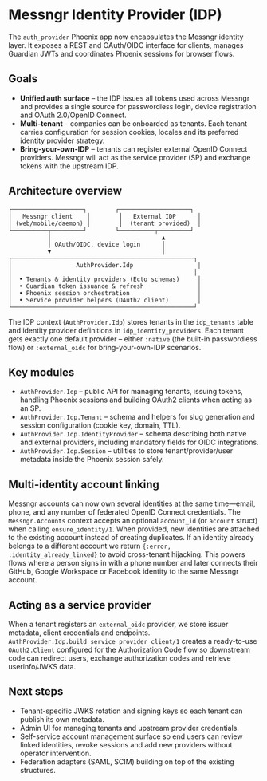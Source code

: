 # Messngr Identity Provider (IDP)

The `auth_provider` Phoenix app now encapsulates the Messngr identity layer. It
exposes a REST and OAuth/OIDC interface for clients, manages Guardian JWTs and
coordinates Phoenix sessions for browser flows.

## Goals

- **Unified auth surface** – the IDP issues all tokens used across Messngr and
  provides a single source for passwordless login, device registration and
  OAuth 2.0/OpenID Connect.
- **Multi-tenant** – companies can be onboarded as tenants. Each tenant carries
  configuration for session cookies, locales and its preferred identity
  provider strategy.
- **Bring-your-own-IDP** – tenants can register external OpenID Connect
  providers. Messngr will act as the service provider (SP) and exchange tokens
  with the upstream IDP.

## Architecture overview

```
┌────────────────────┐        ┌────────────────────┐
│   Messngr client    │        │   External IDP      │
│ (web/mobile/daemon) │        │  (tenant provided)  │
└──────────┬─────────┘        └──────────┬─────────┘
           │                               ▲
           │ OAuth/OIDC, device login      │
           ▼                               │
┌───────────────────────────────────────────────────┐
│                  AuthProvider.Idp                  │
│                                                   │
│  • Tenants & identity providers (Ecto schemas)     │
│  • Guardian token issuance & refresh               │
│  • Phoenix session orchestration                   │
│  • Service provider helpers (OAuth2 client)        │
└───────────────────────────────────────────────────┘
```

The IDP context (`AuthProvider.Idp`) stores tenants in the `idp_tenants` table
and identity provider definitions in `idp_identity_providers`. Each tenant gets
exactly one default provider – either `:native` (the built-in passwordless flow)
or `:external_oidc` for bring-your-own-IDP scenarios.

## Key modules

- `AuthProvider.Idp` – public API for managing tenants, issuing tokens,
  handling Phoenix sessions and building OAuth2 clients when acting as an SP.
- `AuthProvider.Idp.Tenant` – schema and helpers for slug generation and session
  configuration (cookie key, domain, TTL).
- `AuthProvider.Idp.IdentityProvider` – schema describing both native and
  external providers, including mandatory fields for OIDC integrations.
- `AuthProvider.Idp.Session` – utilities to store tenant/provider/user metadata
  inside the Phoenix session safely.

## Multi-identity account linking

Messngr accounts can now own several identities at the same time—email, phone,
and any number of federated OpenID Connect credentials. The `Messngr.Accounts`
context accepts an optional `account_id` (or `account` struct) when calling
`ensure_identity/1`. When provided, new identities are attached to the existing
account instead of creating duplicates. If an identity already belongs to a
different account we return `{:error, :identity_already_linked}` to avoid
cross-tenant hijacking. This powers flows where a person signs in with a phone
number and later connects their GitHub, Google Workspace or Facebook identity to
the same Messngr account.

## Acting as a service provider

When a tenant registers an `external_oidc` provider, we store issuer metadata,
client credentials and endpoints. `AuthProvider.Idp.build_service_provider_client/1`
creates a ready-to-use `OAuth2.Client` configured for the Authorization Code
flow so downstream code can redirect users, exchange authorization codes and
retrieve userinfo/JWKS data.

## Next steps

- Tenant-specific JWKS rotation and signing keys so each tenant can publish its
  own metadata.
- Admin UI for managing tenants and upstream provider credentials.
- Self-service account management surface so end users can review linked
  identities, revoke sessions and add new providers without operator
  intervention.
- Federation adapters (SAML, SCIM) building on top of the existing structures.

